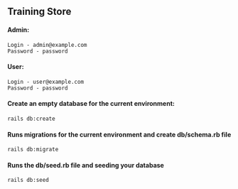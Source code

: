 ## Training Store

#### Admin:
```shell
Login - admin@example.com
Password - password
```

#### User:
```shell
Login - user@example.com
Password - password
```

#### Create an empty database for the current environment:
```shell
rails db:create
```

#### Runs migrations for the current environment and create db/schema.rb file
```shell
rails db:migrate
```

#### Runs the db/seed.rb file and seeding your database
```shell
rails db:seed
```
